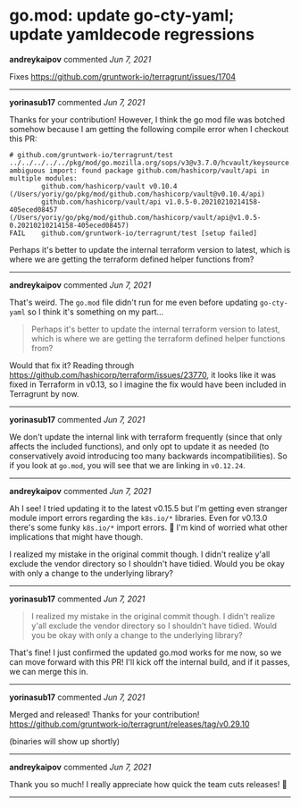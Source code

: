 # go.mod: update go-cty-yaml; update yamldecode regressions

**andreykaipov** commented *Jun 7, 2021*

Fixes https://github.com/gruntwork-io/terragrunt/issues/1704
<br />
***


**yorinasub17** commented *Jun 7, 2021*

Thanks for your contribution! However, I think the go mod file was botched somehow because I am getting the following compile error when I checkout this PR:

```
# github.com/gruntwork-io/terragrunt/test
../../../../../pkg/mod/go.mozilla.org/sops/v3@v3.7.0/hcvault/keysource.go:16:2: ambiguous import: found package github.com/hashicorp/vault/api in multiple modules:
        github.com/hashicorp/vault v0.10.4 (/Users/yoriy/go/pkg/mod/github.com/hashicorp/vault@v0.10.4/api)
        github.com/hashicorp/vault/api v1.0.5-0.20210210214158-405eced08457 (/Users/yoriy/go/pkg/mod/github.com/hashicorp/vault/api@v1.0.5-0.20210210214158-405eced08457)
FAIL    github.com/gruntwork-io/terragrunt/test [setup failed]
```

Perhaps it's better to update the internal terraform version to latest, which is where we are getting the terraform defined helper functions from?
***

**andreykaipov** commented *Jun 7, 2021*

That's weird. The `go.mod` file didn't run for me even before updating `go-cty-yaml` so I think it's something on my part...

> Perhaps it's better to update the internal terraform version to latest, which is where we are getting the terraform defined helper functions from?

Would that fix it? Reading through https://github.com/hashicorp/terraform/issues/23770, it looks like it was fixed in Terraform in v0.13, so I imagine the fix would have been included in Terragrunt by now.

***

**yorinasub17** commented *Jun 7, 2021*

We don't update the internal link with terraform frequently (since that only affects the included functions), and only opt to update it as needed (to conservatively avoid introducing too many backwards incompatibilities). So if you look at `go.mod`, you will see that we are linking in `v0.12.24`.
***

**andreykaipov** commented *Jun 7, 2021*

Ah I see! I tried updating it to the latest v0.15.5 but I'm getting even stranger module import errors regarding the `k8s.io/*` libraries. Even for v0.13.0 there's some funky `k8s.io/*` import errors. 😬 I'm kind of worried what other implications that might have though.

I realized my mistake in the original commit though. I didn't realize y'all exclude the vendor directory so I shouldn't have tidied. Would you be okay with only a change to the underlying library?
***

**yorinasub17** commented *Jun 7, 2021*

> I realized my mistake in the original commit though. I didn't realize y'all exclude the vendor directory so I shouldn't have tidied. Would you be okay with only a change to the underlying library?

That's fine! I just confirmed the updated go.mod works for me now, so we can move forward with this PR! I'll kick off the internal build, and if it passes, we can merge this in.
***

**yorinasub17** commented *Jun 7, 2021*

Merged and released! Thanks for your contribution! https://github.com/gruntwork-io/terragrunt/releases/tag/v0.29.10

(binaries will show up shortly)
***

**andreykaipov** commented *Jun 7, 2021*

Thank you so much! I really appreciate how quick the team cuts releases! 🙏 
***

